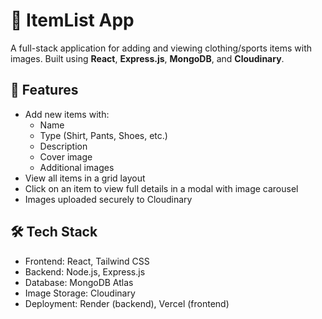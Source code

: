 # 🧾 ItemList App

A full-stack application for adding and viewing clothing/sports items with images. Built using **React**, **Express.js**, **MongoDB**, and **Cloudinary**.

## 🚀 Features

- Add new items with:
  - Name
  - Type (Shirt, Pants, Shoes, etc.)
  - Description
  - Cover image
  - Additional images
- View all items in a grid layout
- Click on an item to view full details in a modal with image carousel
- Images uploaded securely to Cloudinary

## 🛠 Tech Stack

- Frontend: React, Tailwind CSS
- Backend: Node.js, Express.js
- Database: MongoDB Atlas
- Image Storage: Cloudinary
- Deployment: Render (backend), Vercel (frontend)

